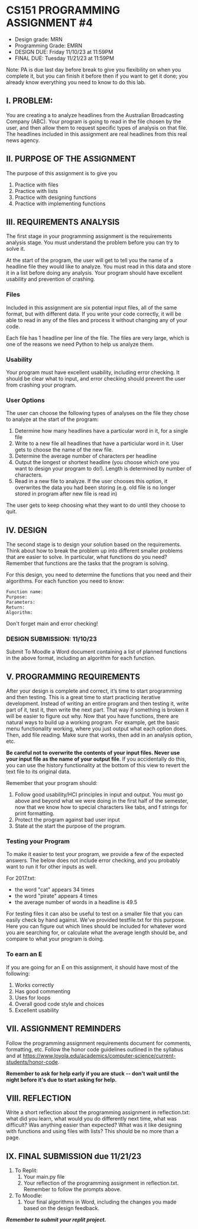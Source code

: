 # CS151 PROGRAMMING ASSIGNMENT #4

* Design grade: MRN
* Programming Grade:  EMRN                                 			
* DESIGN DUE: Friday 11/10/23 at 11:59PM
* FINAL DUE: Tuesday 11/21/23 at 11:59PM

Note: PA is due last day before break to give you flexibility on when you complete it, but you can finish it before then if you want to get it done; you already know everything you need to know to do this lab.

## I. PROBLEM:

You are creating a to analyze headlines from the Australian Broadcasting Company (ABC). Your program is going to read in the file chosen by the user, and then allow them to request specific types of analysis on that file. The headlines included in this assignment are real headlines from this real news agency.

## II. PURPOSE OF THE ASSIGNMENT

The purpose of this assignment is to give you  
1. Practice with files
2. Practice with lists
3. Practice with designing functions
4. Practice with implementing functions

## III. REQUIREMENTS ANALYSIS 

The first stage in your programming assignment is the requirements analysis stage.  You must understand the problem before you can try to solve it.

At the start of the program, the user will get to tell you the name of a headline file they would like to analyze. You must read in this data and store it in a list before doing any analysis. Your program should have excellent usability and prevention of crashing.

### Files

Included in this assignment are six potential input files, all of the same format, but with different data. If you write your code correctly, it will be able to read in any of the files and process it without changing any of your code.

Each file has 1 headline per line of the file. The files are very large, which is one of the reasons we need Python to help us analyze them.

### Usability
Your program must have excellent usability, including error checking. It should be clear what to input, and error checking should prevent the user from crashing your program.

### User Options

The user can choose the following types of analyses on the file they chose to analyze at the start of the program:

1. Determine how many headlines have a particular word in it, for a single file
2. Write to a new file all headlines that have a particiular word in it. User gets to choose the name of the new file.
3. Determine the average number of characters per headline
4. Output the longest or shortest headline (you choose which one you want to design your program to do!). Length is determined by number of characters.
5. Read in a new file to analyze. If the user chooses this option, it overwrites the data you had been storing (e.g. old file is no longer stored in program after new file is read in)

The user gets to keep choosing what they want to do until they choose to quit.

## IV. DESIGN

The second stage is to design your solution based on the requirements. Think about how to break the problem up into different smaller problems that are easier to solve. In particular, what functions do you need? Remember that functions are the tasks that the program is solving.

For this design, you need to determine the functions that you need and their algorithms. For each function you need to know:
```
Function name:
Purpose:
Parameters:
Return:
Algorithm:
```

Don't forget main and error checking!


### DESIGN SUBMISSION: 11/10/23

Submit To Moodle a Word document containing a list of planned functions in the above format, including an algorithm for each function.


## V. PROGRAMMING REQUIREMENTS

After your design is complete and correct, it’s time to start programming and then testing. This is a great time to start practicing iterative development. Instead of writing an entire program and then testing it, write part of it, test it, then write the next part. That way if something is broken it will be easier to figure out why. Now that you have functions, there are natural ways to build up a working program. For example, get the basic menu functionality working, where you just output what each option does. Then, add file reading. Make sure that works, then add in an analysis option, etc.

**Be careful not to overwrite the contents of your input files. Never use your input file as the name of your output file**. If you accidentally do this, you can use the history functionality at the bottom of this view to revert the text file to its original data.

Remember that your program should:
1. Follow good usability/HCI principles in input and output. You must go above and beyond what we were doing in the first half of the semester, now that we know how to special characters like tabs, and f strings for print formatting.
2. Protect the program against bad user input
3. State at the start the purpose of the program.

### Testing your Program

To make it easier to test your program, we provide a few of the expected answers. The below does not include error checking, and you probably want to run it for other inputs as well.

For 2017.txt:
* the word "cat" appears 34 times
* the word "pirate" appears 4 times
* the average number of words in a headline is 49.5

For testing files it can also be useful to test on a smaller file that you can easily check by hand against. We've provided testfile.txt for this purpose. Here you can figure out which lines should be included for whatever word you are searching for, or calculate what the average length should be, and compare to what your program is doing.

### To earn an E
If you are going for an E on this assignment, it should have most of the following:
1. Works correctly
2. Has good commenting
3. Uses for loops
4. Overall good code style and choices
5. Excellent usability


## VII. ASSIGNMENT REMINDERS

Follow the programming assignment requirements document for comments, formatting, etc. Follow the honor code guidelines outlined in the syllabus and at https://www.loyola.edu/academics/computer-science/current-students/honor-code.

**Remember to ask for help early if you are stuck -- don't wait until the night before it's due to start asking for help.**

## VIII. REFLECTION

Write a short reflection about the programming assignment in reflection.txt: what did you learn, what would you do differently next time, what was difficult? Was anything easier than expected?  What was it like designing with functions and using files with lists? This should be no more than a page.

## IX. FINAL SUBMISSION due 11/21/23

1. To Replit:  
    1. Your main.py file    
    2. Your reflection of the programming assignment in reflection.txt. Remember to follow the prompts above.
2. To Moodle:    
    1. Your final algorithms in Word, including the changes you made based on the design feedback.

***Remember to submit your replit project.***
